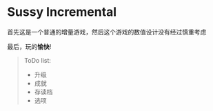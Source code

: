# Sussy Incremental
首先这是一个普通的增量游戏，然后这个游戏的数值设计没有经过慎重考虑

最后，玩的**愉快**!

> ToDo list:
> 
> * 升级
> * 成就
> * 存读档
> * 选项